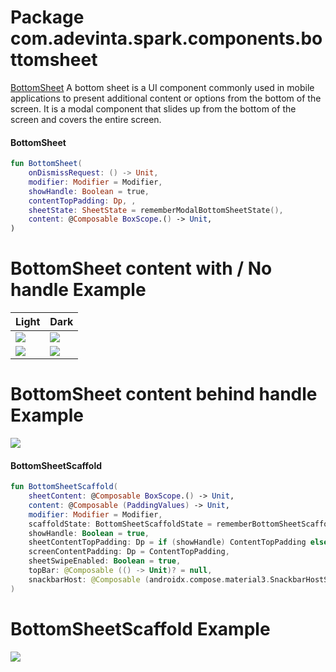 # Package com.adevinta.spark.components.bottomsheet

[BottomSheet](https://spark.adevinta.com/1186e1705/p/67d41e-bottom-sheet/b/02056b)
A bottom sheet is a UI component commonly used in mobile applications to present additional content
or options from the bottom of the screen.
It is a modal component that slides up from the bottom of the screen and covers the entire screen.

#### BottomSheet

```kotlin
fun BottomSheet(
    onDismissRequest: () -> Unit,
    modifier: Modifier = Modifier,
    showHandle: Boolean = true,
    contentTopPadding: Dp, ,
    sheetState: SheetState = rememberModalBottomSheetState(),
    content: @Composable BoxScope.() -> Unit,
)
```

# BottomSheet content with / No handle Example

| Light                                              | Dark                                               |
|----------------------------------------------------|----------------------------------------------------|
| ![](../../images/bottomsheet_dark_with_handle.png) | ![](../../images/bottomsheet_dark_with_handle.png) |
| ![](../../images/bottomsheet_light_no_handle.png)  | ![](../../images/bottomsheet_dark_no_handle.png)   |

# BottomSheet content behind handle Example

![](../../images/bottomsheet_content_behind_handle.png)

#### BottomSheetScaffold

```kotlin
fun BottomSheetScaffold(
    sheetContent: @Composable BoxScope.() -> Unit,
    content: @Composable (PaddingValues) -> Unit,
    modifier: Modifier = Modifier,
    scaffoldState: BottomSheetScaffoldState = rememberBottomSheetScaffoldState(),
    showHandle: Boolean = true,
    sheetContentTopPadding: Dp = if (showHandle) ContentTopPadding else ContentTopPaddingNoHandle,
    screenContentPadding: Dp = ContentTopPadding,
    sheetSwipeEnabled: Boolean = true,
    topBar: @Composable (() -> Unit)? = null,
    snackbarHost: @Composable (androidx.compose.material3.SnackbarHostState) -> Unit,
)
```

# BottomSheetScaffold Example

![](../../images/bottomsheetscaffold.png)
